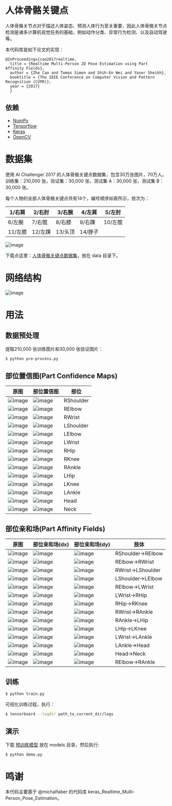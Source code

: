 # 人体骨骼关键点

人体骨骼关节点对于描述人体姿态、预测人体行为至关重要，因此人体骨骼关节点检测是诸多计算机视觉任务的基础，例如动作分类、异常行为检测、以及自动驾驶等。

本代码库是如下论文的实现：

    @InProceedings{cao2017realtime,
      title = {Realtime Multi-Person 2D Pose Estimation using Part Affinity Fields},
      author = {Zhe Cao and Tomas Simon and Shih-En Wei and Yaser Sheikh},
      booktitle = {The IEEE Conference on Computer Vision and Pattern Recognition (CVPR)},
      year = {2017}
      }

## 依赖
- [NumPy](http://docs.scipy.org/doc/numpy-1.10.1/user/install.html)
- [Tensorflow](https://www.tensorflow.org/versions/r0.8/get_started/os_setup.html)
- [Keras](https://keras.io/#installation)
- [OpenCV](https://opencv-python-tutroals.readthedocs.io/en/latest/)


# 数据集

使用 AI Challenger 2017 的人体骨骼关键点数据集，包含30万张图片，70万人。训练集：210,000 张，验证集：30,000 张，测试集 A：30,000 张，测试集 B：30,000 张。

每个人物的全部人体骨骼关键点共有14个，编号顺序如表所示，依次为：

|1/右肩|2/右肘|3/右腕|4/左肩|5/左肘|
|---|---|---|---|---|
|6/左腕|7/右髋|8/右膝|9/右踝|10/左髋|
|11/左膝|12/左踝|	13/头顶|14/脖子|

 ![image](https://github.com/foamliu/Keypoints/raw/master/images/keypoint-example.png)

下载点这里：[人体骨骼关键点数据集](https://challenger.ai/datasets/keypoint)，放在 data 目录下。

# 网络结构

 ![image](https://github.com/foamliu/Keypoints/raw/master/images/two-branch_multi-stage_CNN.png)

# 用法

## 数据预处理
提取210,000 张训练图片和30,000 张验证图片：
```bash
$ python pre-process.py
```

## 部位置信图(Part Confidence Maps)

原图 | 部位置信图 | 部位 |
|---|---|---|
|![image](https://github.com/foamliu/Keypoints/raw/master/images/datav_image_0.png)  | ![image](https://github.com/foamliu/Keypoints/raw/master/images/datav_heatmap_0.png) | RShoulder |
|![image](https://github.com/foamliu/Keypoints/raw/master/images/datav_image_1.png)  | ![image](https://github.com/foamliu/Keypoints/raw/master/images/datav_heatmap_1.png) | RElbow |
|![image](https://github.com/foamliu/Keypoints/raw/master/images/datav_image_2.png)  | ![image](https://github.com/foamliu/Keypoints/raw/master/images/datav_heatmap_2.png) | RWrist |
|![image](https://github.com/foamliu/Keypoints/raw/master/images/datav_image_3.png)  | ![image](https://github.com/foamliu/Keypoints/raw/master/images/datav_heatmap_3.png) | LShoulder |
|![image](https://github.com/foamliu/Keypoints/raw/master/images/datav_image_4.png)  | ![image](https://github.com/foamliu/Keypoints/raw/master/images/datav_heatmap_4.png) | LElbow |
|![image](https://github.com/foamliu/Keypoints/raw/master/images/datav_image_5.png)  | ![image](https://github.com/foamliu/Keypoints/raw/master/images/datav_heatmap_5.png) | LWrist |
|![image](https://github.com/foamliu/Keypoints/raw/master/images/datav_image_6.png)  | ![image](https://github.com/foamliu/Keypoints/raw/master/images/datav_heatmap_6.png) | RHip |
|![image](https://github.com/foamliu/Keypoints/raw/master/images/datav_image_7.png)  | ![image](https://github.com/foamliu/Keypoints/raw/master/images/datav_heatmap_7.png) | RKnee |
|![image](https://github.com/foamliu/Keypoints/raw/master/images/datav_image_8.png)  | ![image](https://github.com/foamliu/Keypoints/raw/master/images/datav_heatmap_8.png) | RAnkle |
|![image](https://github.com/foamliu/Keypoints/raw/master/images/datav_image_9.png)  | ![image](https://github.com/foamliu/Keypoints/raw/master/images/datav_heatmap_9.png) | LHip |
|![image](https://github.com/foamliu/Keypoints/raw/master/images/datav_image_10.png)  | ![image](https://github.com/foamliu/Keypoints/raw/master/images/datav_heatmap_10.png) | LKnee |
|![image](https://github.com/foamliu/Keypoints/raw/master/images/datav_image_11.png)  | ![image](https://github.com/foamliu/Keypoints/raw/master/images/datav_heatmap_11.png) | LAnkle |
|![image](https://github.com/foamliu/Keypoints/raw/master/images/datav_image_12.png)  | ![image](https://github.com/foamliu/Keypoints/raw/master/images/datav_heatmap_12.png) | Head |
|![image](https://github.com/foamliu/Keypoints/raw/master/images/datav_image_13.png)  | ![image](https://github.com/foamliu/Keypoints/raw/master/images/datav_heatmap_13.png) | Neck |

## 部位亲和场(Part Affinity Fields)

原图 | 部位亲和场(dx) | 部位亲和场(dy) | 肢体 |
|---|---|---|---|
|![image](https://github.com/foamliu/Keypoints/raw/master/images/datav_image_0.png)  | ![image](https://github.com/foamliu/Keypoints/raw/master/images/datav_paf_dx_0.png) | ![image](https://github.com/foamliu/Keypoints/raw/master/images/datav_paf_dy_0.png) | RShoulder->RElbow |
|![image](https://github.com/foamliu/Keypoints/raw/master/images/datav_image_1.png)  | ![image](https://github.com/foamliu/Keypoints/raw/master/images/datav_paf_dx_1.png) | ![image](https://github.com/foamliu/Keypoints/raw/master/images/datav_paf_dy_0.png) | RElbow->RWrist |
|![image](https://github.com/foamliu/Keypoints/raw/master/images/datav_image_2.png)  | ![image](https://github.com/foamliu/Keypoints/raw/master/images/datav_paf_dx_2.png) | ![image](https://github.com/foamliu/Keypoints/raw/master/images/datav_paf_dy_0.png) | RWrist->LShoulder |
|![image](https://github.com/foamliu/Keypoints/raw/master/images/datav_image_3.png)  | ![image](https://github.com/foamliu/Keypoints/raw/master/images/datav_paf_dx_3.png) | ![image](https://github.com/foamliu/Keypoints/raw/master/images/datav_paf_dy_0.png) | LShoulder->LElbow |
|![image](https://github.com/foamliu/Keypoints/raw/master/images/datav_image_4.png)  | ![image](https://github.com/foamliu/Keypoints/raw/master/images/datav_paf_dx_4.png) | ![image](https://github.com/foamliu/Keypoints/raw/master/images/datav_paf_dy_0.png) | RElbow->LWrist |
|![image](https://github.com/foamliu/Keypoints/raw/master/images/datav_image_5.png)  | ![image](https://github.com/foamliu/Keypoints/raw/master/images/datav_paf_dx_5.png) | ![image](https://github.com/foamliu/Keypoints/raw/master/images/datav_paf_dy_0.png) | LWrist->RHip |
|![image](https://github.com/foamliu/Keypoints/raw/master/images/datav_image_6.png)  | ![image](https://github.com/foamliu/Keypoints/raw/master/images/datav_paf_dx_6.png) | ![image](https://github.com/foamliu/Keypoints/raw/master/images/datav_paf_dy_0.png) | RHip->RKnee |
|![image](https://github.com/foamliu/Keypoints/raw/master/images/datav_image_7.png)  | ![image](https://github.com/foamliu/Keypoints/raw/master/images/datav_paf_dx_7.png) | ![image](https://github.com/foamliu/Keypoints/raw/master/images/datav_paf_dy_0.png) | RWrist->RAnkle |
|![image](https://github.com/foamliu/Keypoints/raw/master/images/datav_image_8.png)  | ![image](https://github.com/foamliu/Keypoints/raw/master/images/datav_paf_dx_8.png) | ![image](https://github.com/foamliu/Keypoints/raw/master/images/datav_paf_dy_0.png) | RAnkle->LHip |
|![image](https://github.com/foamliu/Keypoints/raw/master/images/datav_image_9.png)  | ![image](https://github.com/foamliu/Keypoints/raw/master/images/datav_paf_dx_9.png) | ![image](https://github.com/foamliu/Keypoints/raw/master/images/datav_paf_dy_0.png) | LHip->LKnee |
|![image](https://github.com/foamliu/Keypoints/raw/master/images/datav_image_10.png)  | ![image](https://github.com/foamliu/Keypoints/raw/master/images/datav_paf_dx_10.png) | ![image](https://github.com/foamliu/Keypoints/raw/master/images/datav_paf_dy_0.png) | LWrist->LAnkle |
|![image](https://github.com/foamliu/Keypoints/raw/master/images/datav_image_11.png)  | ![image](https://github.com/foamliu/Keypoints/raw/master/images/datav_paf_dx_11.png) | ![image](https://github.com/foamliu/Keypoints/raw/master/images/datav_paf_dy_0.png) | LAnkle->Head |
|![image](https://github.com/foamliu/Keypoints/raw/master/images/datav_image_12.png)  | ![image](https://github.com/foamliu/Keypoints/raw/master/images/datav_paf_dx_12.png) | ![image](https://github.com/foamliu/Keypoints/raw/master/images/datav_paf_dy_0.png) | Head->Neck |
|![image](https://github.com/foamliu/Keypoints/raw/master/images/datav_image_13.png)  | ![image](https://github.com/foamliu/Keypoints/raw/master/images/datav_paf_dx_13.png) | ![image](https://github.com/foamliu/Keypoints/raw/master/images/datav_paf_dy_0.png) | RElbow->RAnkle |

## 训练
```bash
$ python train.py
```

可视化训练过程，执行：
```bash
$ tensorboard --logdir path_to_current_dir/logs
```

## 演示
下载 [预训练模型](https://github.com/foamliu/Keypoints/releases/download/v1.0/model.85-0.7657.hdf5) 放在 models 目录，然后执行:

```bash
$ python demo.py
```

# 鸣谢
本代码主要基于 @michalfaber 的代码库 keras_Realtime_Multi-Person_Pose_Estimation。
